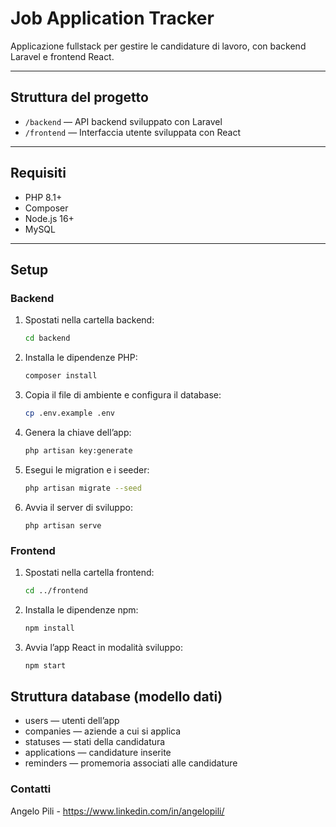 # Job Application Tracker

Applicazione fullstack per gestire le candidature di lavoro, con backend Laravel e frontend React.

---

## Struttura del progetto

- `/backend` — API backend sviluppato con Laravel  
- `/frontend` — Interfaccia utente sviluppata con React  

---

## Requisiti

- PHP 8.1+  
- Composer  
- Node.js 16+  
- MySQL

---

## Setup

### Backend

1. Spostati nella cartella backend:

   ```bash
   cd backend
   ```

2. Installa le dipendenze PHP:

    ```bash
    composer install
    ```
3. Copia il file di ambiente e configura il database:

    ```bash
    cp .env.example .env
    ```

4. Genera la chiave dell’app:

    ```bash
    php artisan key:generate
    ```

5. Esegui le migration e i seeder:
    ```bash
    php artisan migrate --seed
    ```

6. Avvia il server di sviluppo:

    ```
    php artisan serve
    ```

### Frontend

1. Spostati nella cartella frontend:
    ```bash
    cd ../frontend
    ```

2. Installa le dipendenze npm:

    ```bash
    npm install
    ````

3. Avvia l’app React in modalità sviluppo:
    ```bash
    npm start
    ```

## Struttura database (modello dati)
- users — utenti dell’app
- companies — aziende a cui si applica
- statuses — stati della candidatura
- applications — candidature inserite
- reminders — promemoria associati alle candidature


### Contatti
Angelo Pili - https://www.linkedin.com/in/angelopili/